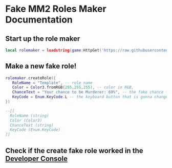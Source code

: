 # Fake MM2 Roles Maker Documentation



## Start up the role maker
```lua
local rolemaker = loadstring(game:HttpGet('https://raw.githubusercontent.com/d4ba/x/main/FakeMM2RoleMaker.lua'))()
```

## Make a new fake role!
```lua
rolemaker.createRole({
   RoleName = "Template", -- role name
   Color = Color3.fromRGB(255,255,255), -- color in RGB,
   ChanceText = "Your chance to be Murderer: 69%", -- the fake chance text thats gonna appear
   KeyCode = Enum.KeyCode.L -- the keyboard button that is gonna change the normal role text to the fake role text.
})

--[[
  RoleName (string)
  Color (Color3)
  ChanceText (string)
  KeyCode (Enum.KeyCode)
]]
```
## Check if the create fake role worked in the [Developer Console](https://create.roblox.com/docs/en-us/studio/developer-console)
